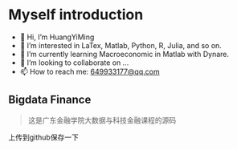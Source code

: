 # Myself introduction
- 👋 Hi, I’m HuangYiMing
- 👀 I’m interested in LaTex, Matlab, Python, R, Julia, and so on. 
- 🌱 I’m currently learning Macroeconomic in Matlab with Dynare.
- 💞️ I’m looking to collaborate on ...
- 📫 How to reach me: 649933177@qq.com

<!---
a649933177/a649933177 is a ✨ special ✨ repository because its `README.md` (this file) appears on your GitHub profile.
You can click the Preview link to take a look at your changes.
--->

## Bigdata Finance

> 这是广东金融学院大数据与科技金融课程的源码

上传到github保存一下
